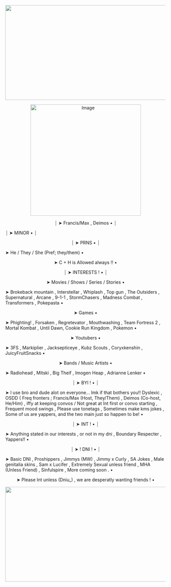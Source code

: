 <p align="center">
<img width="1552" height="298" alt="Image" src="https://github.com/user-attachments/assets/90fa2213-2f4f-49d2-aa56-7d509bdc257e" />

<p align="center">
<img width="347" height="350" alt="Image" src="https://github.com/user-attachments/assets/2aff2fc6-8777-4f00-a283-970bb1fdbfd6" />
 
<p align="center">
┊ ➤  Francis/Max , Deimos • ┊

┊ ➤ MINOR • ┊

<p align="center">
┊ ➤  PRNS • ┊

➤ He / They / She (Pref; they/them) •

  <p align="center">
➤ C + H is Allowed always !! •

<p align="center">
┊ ➤ INTERESTS ! • ┊

<p align="center">
 ➤ Movies / Shows / Series / Stories •

➤ Brokeback mountain , Interstellar , Whiplash , Top gun , The Outsiders , Supernatural , Arcane , 9-1-1 , StormChasers , Madness Combat , Transformers , Pokepasta  •

<p align="center">
 ➤ Games •

 ➤  Phighting! , Forsaken , Regretevator , Mouthwashing , Team Fortress 2 , Mortal Kombat , Until Dawn, Cookie Run Kingdom , Pokemon  •

 <p align="center">
 ➤ Youtubers •
 
 ➤ 3FS , Markiplier , Jacksepticeye , Kubz Scouts , Coryxkenshin , JuicyFruitSnacks •

  <p align="center">
 ➤ Bands / Music Artists •

  ➤ Radiohead , Mitski , Big Theif , Imogen Heap , Adrianne Lenker •


<p align="center">
┊ ➤ BYI ! • ┊

 ➤ I use bro and dude alot on everyone... lmk if that bothers you!! Dyslexic , OSDD ( Freq fronters ; Francis/Max (Host, They/Them) , Deimos (Co-host, He/Him) , iffy at keeping convos / Not great at Int first or convo starting , Frequent mood swings , Please use tonetags , Sometimes make kms jokes , Some of us are yappers, and the two main just so happen to be!   •

 <p align="center">
┊ ➤  INT ! • ┊

 ➤ Anything stated in our interests , or not in my dni , Boundary Respecter , Yappers!!  •

<p align="center">
┊ ➤ ! DNI ! • ┊  


 ➤ Basic DNI , Proshippers , Jimmys (MW) , Jimmy x Curly , SA Jokes , Male genitalia skins , Sam x Lucifer , Extremely Sexual unless friend , MHA (Unless Friend) , Sinfulspire , More coming soon . • 


 <p align="center">
 ➤ Please Int unless (Dniu_) , we are desperatly wanting friends ! •

 
 <p align="center">


 <img width="1552" height="298" alt="Image" src="https://github.com/user-attachments/assets/338ced52-14c6-4bb3-8b44-b502e685d50a" />  
  
  <p align="center">
 

<!--
**GLASSHOUS3S/GLASSHOUS3S** is a ✨ _special_ ✨ repository because its `README.md` (this file) appears on your GitHub profile.

Here are some ideas to get you started:

- 🔭 I’m currently working on ...
- 🌱 I’m currently learning ...
- 👯 I’m looking to collaborate on ...
- 🤔 I’m looking for help with ...
- 💬 Ask me about ...
- 📫 How to reach me: ...
- 😄 Pronouns: ...
- ⚡ Fun fact: ...
-->
